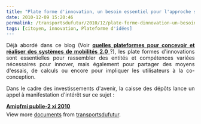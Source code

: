 ```yaml
---
title: "Plate forme d'innovation, un besoin essentiel pour l'approche système des mobilités, un appel à manifestation en cours"
date: 2010-12-09 15:20:46
permalink: /transportsdufutur/2010/12/plate-forme-dinnovation-un-besoin-essentiel-pour-lapproche-systeme-des-mobilites-un-appel-a-manifest.html
tags: [citoyen, innovation, Plateforme d'idées]
---
```


<p style="text-align: justify">Déjà abordé dans ce blog (Voir <strong><a href="https://gabrielplassat.github.io/transportsdufutur/2010/06/metanote-tdf-6-quelle-plate-forme-pour-concevoir-et-realiser-le-premier-systeme-de-mobilite-20.html" target="_blank">quelles plateformes pour concevoir et réaliser des systèmes de mobilités 2.0 </a></strong>?), les plate formes d'innovations sont essentielles pour rassembler des entités et compétences variées nécessaires pour innover, mais également pour partager des moyens d'essais, de calculs ou encore pour impliquer les utilisateurs à la co-conception.</p> <p style="text-align: justify">Dans le cadre des investissements d'avenir, la caisse des dépôts lance un appel à manifestation d'intérêt sur ce sujet : </p>  <!--more-->   <div id="__ss_6089842" style="width: 477px"><strong style="margin: 12px 0 4px"><a href="http://www.slideshare.net/transportsdufutur/amipfmi-publie2-xi-2010" title="Amipfmi publie-2 xi 2010 ">Amipfmi publie-2 xi 2010 </a></strong>        <div style="padding: 5px 0 12px">View more <a href="http://www.slideshare.net/">documents</a> from <a href="http://www.slideshare.net/transportsdufutur">transportsdufutur</a>.</div> </div>
